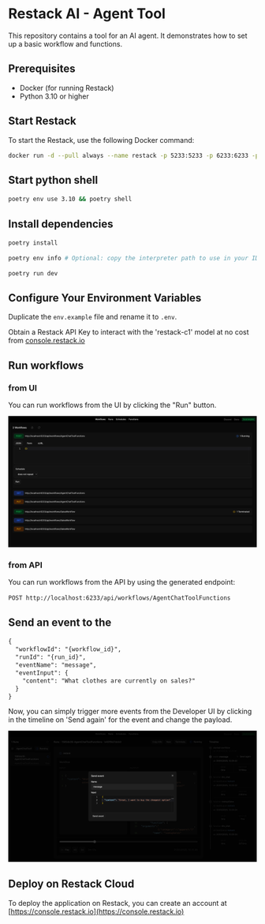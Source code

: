 # Restack AI - Agent Tool

This repository contains a tool for an AI agent.
It demonstrates how to set up a basic workflow and functions.

## Prerequisites

- Docker (for running Restack)
- Python 3.10 or higher

## Start Restack

To start the Restack, use the following Docker command:

```bash
docker run -d --pull always --name restack -p 5233:5233 -p 6233:6233 -p 7233:7233 ghcr.io/restackio/restack:main
```

## Start python shell

```bash
poetry env use 3.10 && poetry shell
```

## Install dependencies

```bash
poetry install
```

```bash
poetry env info # Optional: copy the interpreter path to use in your IDE (e.g. Cursor, VSCode, etc.)
```

```bash
poetry run dev
```

## Configure Your Environment Variables

Duplicate the `env.example` file and rename it to `.env`.

Obtain a Restack API Key to interact with the 'restack-c1' model at no cost from [console.restack.io](https://console.restack.io)

## Run workflows

### from UI

You can run workflows from the UI by clicking the "Run" button.

![Run workflows from UI](./screenshot-endpoints.png)

### from API

You can run workflows from the API by using the generated endpoint:

`POST http://localhost:6233/api/workflows/AgentChatToolFunctions`

## Send an event to the 
```
{
  "workflowId": "{workflow_id}",
  "runId": "{run_id}",
  "eventName": "message",
  "eventInput": {
    "content": "What clothes are currently on sales?"
  }
}
```

Now, you can simply trigger more events from the Developer UI by clicking in the timeline on 'Send again' for the event and change the payload.

![Send another message from UI](./event-send-again.png)

## Deploy on Restack Cloud

To deploy the application on Restack, you can create an account at [https://console.restack.io](https://console.restack.io)
